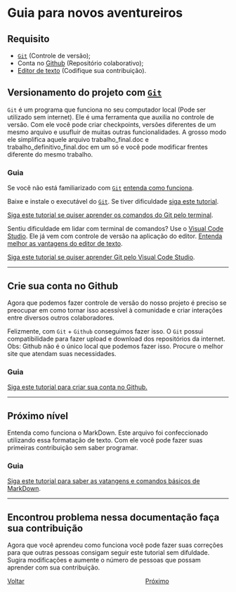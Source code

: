 # Guia para novos aventureiros

## Requisito

* <a href="https://git-scm.com/" target="_blank">`Git`</a>
(Controle de versão);
* Conta no [Github](https://github.com/) (Repositório colaborativo);
* [Editor de texto](https://code.visualstudio.com/) (Codifique sua contribuição).

## Versionamento do projeto com <a href="https://git-scm.com/" target="_blank">`Git`</a> 

 `Git` é um programa que funciona no seu computador local (Pode ser utilizado sem internet). Ele é uma ferramenta que auxilia no controle de versão. Com ele você pode criar checkpoints, versões diferentes de um mesmo arquivo e usufluir de muitas outras funcionalidades. A grosso modo ele simplifica aquele arquivo trabalho_final.doc e trabalho_definitivo_final.doc em um só e você pode modificar frentes diferente do mesmo trabalho. 


### Guia

Se você não está familiarizado com <a href="https://git-scm.com/" target="_blank">`Git`</a> <a href="https://gaea.com.br/sabe-fazer-versionamento-de-software/" target="_blank">entenda como funciona</a>.

Baixe e instale o executável do <a href="https://git-scm.com/" target="_blank">`Git`</a>. Se tiver dificuldade  <a href="https://dicasdeprogramacao.com.br/como-instalar-o-git-no-windows/" target="_blank">siga este tutorial</a>. 

[Siga este tutorial se quiser aprender os comandos do Git pelo terminal](https://www.udemy.com/course/git-e-github-para-iniciantes/). 

Sentiu dificuldade em lidar com terminal de comandos? Use o [Visual Code Studio](https://code.visualstudio.com/). Ele já vem com controle de versão na aplicação do editor. [Entenda melhor as vantagens do editor de texto](https://medium.com/responsive-br/visual-studio-code-um-poderoso-editor-de-c%C3%B3digo-para-qualquer-ambiente-2cd26e74e550).

[Siga este tutorial se quiser aprender Git pelo Visual Code Studio](https://imasters.com.br/desenvolvimento/use-git-com-interface-grafica-visual-studio-code-e-aumente-sua-produtividade).

---

## Crie sua conta no Github

Agora que podemos fazer controle de versão do nosso projeto é preciso se preocupar em como tornar isso acessível à comunidade e criar interações entre diversos outros colaboradores. 

Felizmente, com `Git` + `Github` conseguimos fazer isso. O `Git` possui compatibilidade para fazer upload e download dos repositórios da internet. Obs: Github não é o único local que podemos fazer isso. Procure o melhor site que atendam suas necessidades. 



### Guia 
[Siga este tutorial para criar sua conta no Github.](https://pt.wikihow.com/Criar-uma-Conta-no-GitHub)


---

## Próximo nível
Entenda como funciona o MarkDown. Este arquivo foi confeccionado utilizando essa formatação de texto. Com ele você pode fazer suas primeiras contribuição sem saber programar. 



### Guia
[Siga este tutorial para saber as vatangens e comandos básicos de MarkDown](https://github.com/luong-komorebi/Markdown-Tutorial/blob/master/README_pt-BR.md).

---

## Encontrou problema nessa documentação faça sua contribuição

Agora que você aprendeu como funciona você pode fazer suas correções para que outras pessoas consigam seguir este tutorial sem difuldade. Sugira modificações e aumente o número de pessoas que possam aprender com sua contribuição. 


[Voltar](../README.md)&nbsp;&nbsp;&nbsp;&nbsp;&nbsp;&nbsp;&nbsp;&nbsp;&nbsp;&nbsp;&nbsp;&nbsp;&nbsp;&nbsp;&nbsp;&nbsp;&nbsp;&nbsp;&nbsp;&nbsp;&nbsp;&nbsp;&nbsp;&nbsp;&nbsp;&nbsp;&nbsp;&nbsp;&nbsp;&nbsp;&nbsp;&nbsp;&nbsp;&nbsp;&nbsp;&nbsp;&nbsp;&nbsp;&nbsp;&nbsp;&nbsp;&nbsp;&nbsp;&nbsp;&nbsp;&nbsp;&nbsp;&nbsp;&nbsp;&nbsp;&nbsp;&nbsp;&nbsp;&nbsp;&nbsp;&nbsp;&nbsp;&nbsp;&nbsp;&nbsp;&nbsp;&nbsp;&nbsp;&nbsp;&nbsp;&nbsp;&nbsp;&nbsp;&nbsp;&nbsp;[Próximo](./CONTRIBUIDOR.md)

